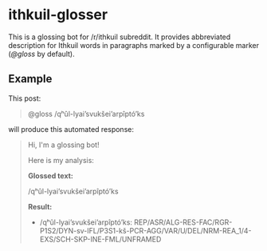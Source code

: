 # ithkuil-glosser

This is a glossing bot for /r/ithkuil subreddit.
It provides abbreviated description for Ithkuil words in paragraphs marked by a configurable marker (*@gloss* by default).

## Example

This post:

> @gloss /qʰûl-lyai’svukšei’arpîptó’ks

will produce this automated response:

>Hi, I'm a glossing bot!
>
>Here is my analysis:
>
>**Glossed text:**
>
>/qʰûl-lyai’svukšei’arpîptó’ks
>
>**Result:**
>
>* /qʰûl-lyai’svukšei’arpîptó’ks: REP/ASR/ALG-RES-FAC/RGR-P1S2/DYN-sv-IFL/P3S1-kš-PCR-AGG/VAR/U/DEL/NRM-REA_1/4-EXS/SCH-SKP-INE-FML/UNFRAMED
